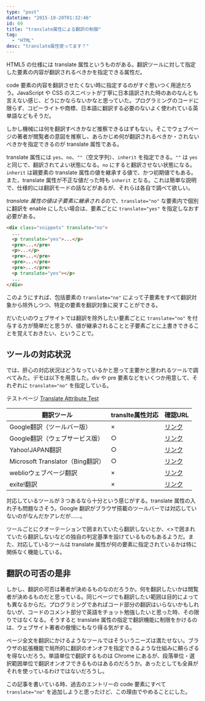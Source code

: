 ```yaml
---
type: "post"
datetime: "2015-10-20T01:32:46"
id: 69
title: "translate属性による翻訳の制御"
tag:
  - "HTML"
desc: "translate属性使ってます？"
---
```


HTML5 の仕様には translate 属性というものがある。翻訳ツールに対して指定した要素の内容が翻訳されるべきかを指定できる属性だ。

code 要素の内容を翻訳させたくない時に指定するのがすぐ思いつく用途だろう。JavaScript や CSS のスニペットが丁寧に日本語訳された時のあのなんとも言えない感じ、どうにかならないかなと思っていた。プログラミングのコードに限らず、コピーライトや商標、日本語に翻訳する必要のないよく使われている英単語などもそうだ。

しかし機械には何を翻訳すべきかなど推察できるはずもない。そこでウェブページの著者が閲覧者の意図を推察し、あらかじめ何が翻訳されるべきか・されないべきかを指定できるのが translate 属性である。

translate 属性には `yes`、`no`、`""`（空文字列）、`inherit` を指定できる。`""` は `yes` と同じで、翻訳されてよい状態になる。`no` にすると翻訳させない状態になる。`inherit` は親要素の translate 属性の値を継承する値で、かつ初期値でもある。また、translate 属性が不正な値だった時も `inherit` となる。これは簡単な説明で、仕様的には翻訳モードの話などがあるが、それらは各自で調べて欲しい。

*translate 属性の値は子要素に継承される*ので、`translate="no"` な要素内で個別に翻訳を enable にしたい場合は、要素ごとに `translate="yes"` を指定しなおす必要がある。

```html
<div class="snippets" translate="no">
  ...
  <p translate="yes">...</p>
  <pre>...</pre>
  <p>...</p>
  <pre>...</pre>
  <pre>...</pre>
  <pre>...</pre>
  <p translate="yes"></p>
  ...
</div>
```

このようにすれば、包括要素の `translate="no"` によって子要素をすべて翻訳対象から除外しつつ、特定の要素を翻訳対象に戻すことができる。

だいたいのウェブサイトでは翻訳を除外したい要素ごとに `translate="no"` を付与する方が簡単だと思うが、値が継承されることと子要素ごとに上書きできることを覚えておきたい、ということで。

## ツールの対応状況

では、肝心の対応状況はどうなっているかと思って主要かと思われるツールで調べてみた。デモは以下を用意した。div や pre 要素などをいくつか用意して、それぞれに `translate="no"` を指定している。

テストページ [Translate Attribute Test](https://output.jsbin.com/sodetehuto)

<table>
  <thead>
    <tr>
      <th>翻訳ツール</th>
      <th>translte属性対応</th>
      <th>確認URL</th>
    </tr>
  </thead>
  <tbody>
    <tr>
      <td>Google翻訳（ツールバー版）</td>
      <td>×</td>
      <td><a href="https://output.jsbin.com/sodetehuto">リンク</a></td>
    </tr>
    <tr>
      <td>Google翻訳（ウェブサービス版）</td>
      <td>○</td>
      <td><a href="https://translate.google.co.jp/translate?hl=ja&amp;sl=en&amp;tl=ja&amp;u=https%3A%2F%2Foutput.jsbin.com%2Fsodetehuto&amp;sandbox=1">リンク</a></td>
    </tr>
    <tr>
      <td>Yahoo!JAPAN翻訳</td>
      <td>○</td>
      <td><a href="http://honyaku.yahoo.co.jp/url_header?url=https%3A%2F%2Foutput.jsbin.com%2Fsodetehuto&amp;both=F&amp;ieid=en&amp;oeid=ja&amp;setting=for%3D0">リンク</a></td>
    </tr>
    <tr>
      <td>Microsoft Translator（Bing翻訳）</td>
      <td>○</td>
      <td><a href="http://www.microsofttranslator.com/bv.aspx?from=&amp;to=ja&amp;a=https%3A%2F%2Foutput.jsbin.com%2Fsodetehuto">リンク</a></td>
    </tr>
    <tr>
      <td>weblioウェブページ翻訳</td>
      <td>×</td>
      <td><a href="http://translate.weblio.jp/web/english?lp=EJ&amp;url=https%3A%2F%2Foutput.jsbin.com%2Fsodetehuto&amp;rdt=tl&amp;sentenceStyle=spoken">リンク</a></td>
    </tr>
    <tr>
      <td>exite!翻訳</td>
      <td>×</td>
      <td><a href="http://www.excite-webtl.jp/world/english/web/?wb_url=https%3A%2F%2Foutput.jsbin.com%2Fsodetehuto&amp;wb_lp=ENJA%22%3E%E3%83%AA%E3%83%B3%E3%82%AF">リンク</a></td>
    </tr>
  </tbody>
</table>

対応しているツールが３つあるなら十分という感じがする。translate 属性の入れ子も問題なさそう。Google 翻訳がブラウザ搭載のツールバーでは対応していないのがなんだかアレだが……。

ツールごとにクオーテーションで囲まれていたら翻訳しないとか、<>で囲まれていたら翻訳しないなどの独自の判定基準を設けているものもあるようだ。また、対応しているツールは translate 属性が何の要素に指定されているかは特に関係なく機能している。

## 翻訳の可否の是非

しかし、翻訳の可否は著者が決めるものなのだろうか。何を翻訳したいかは閲覧者が決めるものだと思っている。同じページでも翻訳したい範囲は目的によっても異なるからだ。プログラミングであればコード部分の翻訳はいらないかもしれないが、コードのコメント部分で英語をチョット勉強したいと思った時、その限りではなくなる。そうすると translate 属性の指定で翻訳機能に制限をかけるのは、ウェブサイト著者の傲慢にもなり得る気がする。

ページ全文を翻訳にかけるようなツールではそういうニーズは満たせない。ブラウザの拡張機能で局所的に翻訳のオンオフを指定できるような仕組みに頼らざるを得ないだろう。単語単位で翻訳するものは Chrome にあるが、段落単位・選択範囲単位で翻訳オンオフできるものはあるのだろうか。あったとしても全員がそれを使っているわけではないだろうし。

この記事を書いている時、過去のエントリーの code 要素にすべて `translate="no"` を追加しようと思ったけど、この理由でやめることにした。
